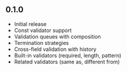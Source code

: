 ## 0.1.0

* Initial release
* Const validator support
* Validation queues with composition
* Termination strategies
* Cross-field validation with history
* Built-in validators (required, length, pattern)
* Related validators (same as, different from)